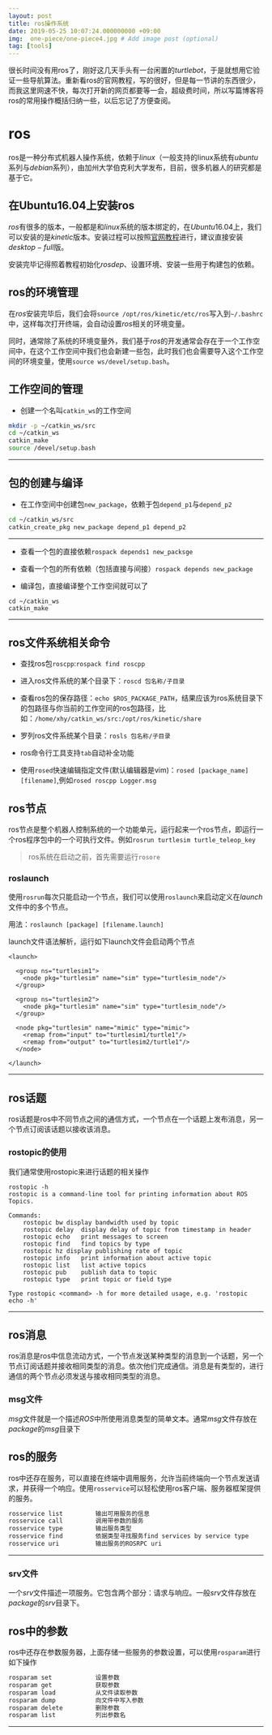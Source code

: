 ```yaml
---
layout: post
title: ros操作系统
date: 2019-05-25 10:07:24.000000000 +09:00
img:  one-piece/one-piece4.jpg # Add image post (optional)
tag: [tools]
---
```

很长时间没有用ros了，刚好这几天手头有一台闲置的$turtlebot$，于是就想用它验证一些导航算法。重新看ros的官网教程，写的很好，但是每一节讲的东西很少，而我这里网速不快，每次打开新的网页都要等一会，超级费时间，所以写篇博客将ros的常用操作概括归纳一些，以后忘记了方便查阅。

# ros
ros是一种分布式机器人操作系统，依赖于$linux$（一般支持的linux系统有$ubuntu$系列与$debian$系列），由加州大学伯克利大学发布，目前，很多机器人的研究都是基于它。

## 在Ubuntu16.04上安装ros
$ros$有很多的版本，一般都是和$linux$系统的版本绑定的，在$Ubuntu16.04$上，我们可以安装的是$kinetic$版本。安装过程可以按照[官网教程](http://wiki.ros.org/kinetic/Installation/Ubuntu)进行，建议直接安装$desktop-full$版。

安装完毕记得照着教程初始化$rosdep$、设置环境、安装一些用于构建包的依赖。

## ros的环境管理
在$ros$安装完毕后，我们会将`source /opt/ros/kinetic/etc/ros`写入到`~/.bashrc`中，这样每次打开终端，会自动设置$ros$相关的环境变量。

同时，通常除了系统的环境变量外，我们基于$ros$的开发通常会存在于一个工作空间中，在这个工作空间中我们也会新建一些包，此时我们也会需要导入这个工作空间的环境变量，使用`source ws/devel/setup.bash`。

## 工作空间的管理
- 创建一个名叫`catkin_ws`的工作空间
```bash
mkdir -p ~/catkin_ws/src
cd ~/catkin_ws
catkin_make
source /devel/setup.bash
```
---

## 包的创建与编译
- 在工作空间中创建包`new_package`，依赖于包`depend_p1`与`depend_p2`
```bash
cd ~/catkin_ws/src
catkin_create_pkg new_package depend_p1 depend_p2 
```
---

- 查看一个包的直接依赖`rospack depends1 new_packsge`

- 查看一个包的所有依赖（包括直接与间接）`rospack depends new_package`

- 编译包，直接编译整个工作空间就可以了
```
cd ~/catkin_ws
catkin_make
```
---

## ros文件系统相关命令
- 查找ros包`roscpp`:`rospack find roscpp`

- 进入ros文件系统的某个目录下：`roscd 包名称/子目录`

- 查看ros包的保存路径：`echo $ROS_PACKAGE_PATH`，结果应该为ros系统目录下的包路径与你当前的工作空间的ros包路径，比如：`/home/xhy/catkin_ws/src:/opt/ros/kinetic/share`

- 罗列ros文件系统某个目录：`rosls 包名称/子目录`

- ros命令行工具支持`tab`自动补全功能

- 使用`rosed`快速编辑指定文件(默认编辑器是vim)：`rosed [package_name] [filename]`,例如`rosed roscpp Logger.msg`

## ros节点
ros节点是整个机器人控制系统的一个功能单元，运行起来一个ros节点，即运行一个ros程序包中的一个可执行文件。例如`rosrun turtlesim turtle_teleop_key`

> ros系统在启动之前，首先需要运行`rosore`

### roslaunch
使用`rosrun`每次只能启动一个节点，我们可以使用`roslaunch`来启动定义在$launch$文件中的多个节点。

用法：`roslaunch [package] [filename.launch]`

launch文件语法解析，运行如下launch文件会启动两个节点
```
<launch>

  <group ns="turtlesim1">
    <node pkg="turtlesim" name="sim" type="turtlesim_node"/>
  </group>

  <group ns="turtlesim2">
    <node pkg="turtlesim" name="sim" type="turtlesim_node"/>
  </group>

  <node pkg="turtlesim" name="mimic" type="mimic">
    <remap from="input" to="turtlesim1/turtle1"/>
    <remap from="output" to="turtlesim2/turtle1"/>
  </node>

</launch>
```
---


## ros话题
ros话题是ros中不同节点之间的通信方式，一个节点在一个话题上发布消息，另一个节点订阅该话题以接收该消息。

### rostopic的使用
我们通常使用rostopic来进行话题的相关操作
```
rostopic -h
rostopic is a command-line tool for printing information about ROS Topics.

Commands:
    rostopic bw display bandwidth used by topic
    rostopic delay  display delay of topic from timestamp in header
    rostopic echo   print messages to screen
    rostopic find   find topics by type
    rostopic hz display publishing rate of topic    
    rostopic info   print information about active topic
    rostopic list   list active topics
    rostopic pub    publish data to topic
    rostopic type   print topic or field type

Type rostopic <command> -h for more detailed usage, e.g. 'rostopic echo -h'

```
---

## ros消息
ros消息是ros中信息流动方式，一个节点发送某种类型的消息到一个话题，另一个节点订阅话题并接收相同类型的消息。依次他们完成通信。消息是有类型的，进行通信的两个节点必须发送与接收相同类型的消息。

### msg文件
$msg$文件就是一个描述$ROS$中所使用消息类型的简单文本。通常$msg$文件存放在$package$的$msg$目录下


## ros的服务
ros中还存在服务，可以直接在终端中调用服务，允许当前终端向一个节点发送请求，并获得一个响应。使用`rosservice`可以轻松使用ros客户端、服务器框架提供的服务。
```bash
rosservice list         输出可用服务的信息
rosservice call         调用带参数的服务
rosservice type         输出服务类型
rosservice find         依据类型寻找服务find services by service type
rosservice uri          输出服务的ROSRPC uri
```
---
### srv文件
一个$srv$文件描述一项服务。它包含两个部分：请求与响应。一般$srv$文件存放在$package$的$srv$目录下。

## ros中的参数
ros中还存在参数服务器，上面存储一些服务的参数设置，可以使用`rosparam`进行如下操作
```bash
rosparam set            设置参数
rosparam get            获取参数
rosparam load           从文件读取参数
rosparam dump           向文件中写入参数
rosparam delete         删除参数
rosparam list           列出参数名
```
---


